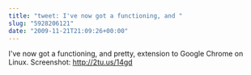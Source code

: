 ```yaml
---
title: "tweet: I've now got a functioning, and "
slug: "5928206121"
date: "2009-11-21T21:09:26+00:00"
---
```

I've now got a functioning, and pretty, extension to Google Chrome on Linux. Screenshot: http://2tu.us/14gd